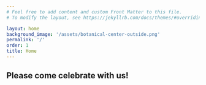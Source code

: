```yaml
---
# Feel free to add content and custom Front Matter to this file.
# To modify the layout, see https://jekyllrb.com/docs/themes/#overriding-theme-defaults

layout: home
background_image: '/assets/botanical-center-outside.png'
permalink: '/'
order: 1
title: Home
---
```

## Please come celebrate with us!
